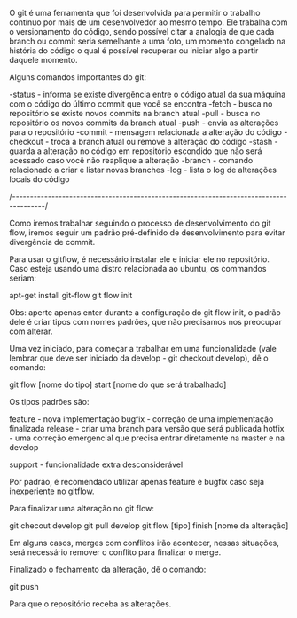 O git é uma ferramenta que foi desenvolvida para permitir o trabalho contínuo por mais de um desenvolvedor ao mesmo tempo. Ele trabalha com o versionamento do código, sendo possível citar a analogia de que cada branch ou commit seria semelhante a uma foto, um momento congelado na história do código o qual é possível recuperar ou iniciar algo a partir daquele momento.

Alguns comandos importantes do git:

-status - informa se existe divergência entre o código atual da sua máquina com o código do último commit que você se encontra
-fetch - busca no repositório se existe novos commits na branch atual
-pull - busca no repositório os novos commits da branch atual
-push - envia as alterações para o repositório
-commit - mensagem relacionada a alteração do código
-checkout - troca a branch atual ou remove a alteração do código
-stash - guarda a alteração no código em repositório escondido que não será acessado caso você não reaplique a alteração
-branch - comando relacionado a criar e listar novas branches
-log - lista o log de alterações locais do código

/---------------------------------------------------------------------------------------/

Como iremos trabalhar seguindo o processo de desenvolvimento do git flow, iremos seguir um padrão pré-definido de desenvolvimento para evitar divergência de commit.

Para usar o gitflow, é necessário instalar ele e iniciar ele no repositório. Caso esteja usando uma distro relacionada ao ubuntu, os commandos seriam:

apt-get install git-flow
git flow init

Obs: aperte apenas enter durante a configuração do git flow init, o padrão dele é criar tipos com nomes padrões, que não precisamos nos preocupar com alterar.

Uma vez iniciado, para começar a trabalhar em uma funcionalidade (vale lembrar que deve ser iniciado da develop - git checkout develop), dê o comando:

git flow [nome do tipo] start [nome do que será trabalhado]

Os tipos padrões são:

feature - nova implementação
bugfix - correção de uma implementação finalizada
release - criar uma branch para versão que será publicada
hotfix - uma correção emergencial que precisa entrar diretamente na master e na develop

support - funcionalidade extra desconsiderável

Por padrão, é recomendado utilizar apenas feature e bugfix caso seja inexperiente no gitflow.

Para finalizar uma alteração no git flow:

git checout develop
git pull develop
git flow [tipo] finish [nome da alteração]

Em alguns casos, merges com conflitos irão acontecer, nessas situações, será necessário remover o conflito para finalizar o merge.

Finalizado o fechamento da alteração, dê o comando:

git push 

Para que o repositório receba as alterações.
